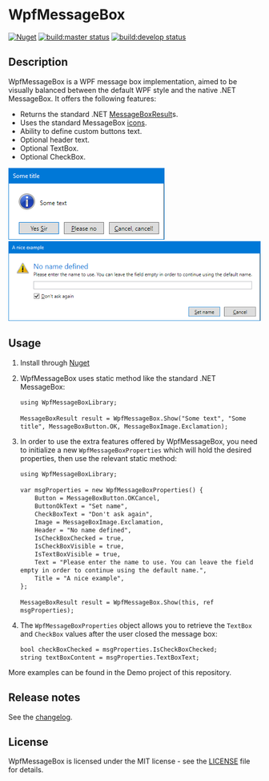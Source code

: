 # WpfMessageBox

[![Nuget](https://img.shields.io/nuget/v/wpfmessagebox.svg?logo=nuget)](https://www.nuget.org/packages/WpfMessageBox) [![build:master status](https://img.shields.io/appveyor/ci/Otiel/wpfmessagebox/master.svg?label=build:master&logo=appveyor)](https://ci.appveyor.com/project/Otiel/wpfmessagebox/branch/master) [![build:develop status](https://img.shields.io/appveyor/ci/Otiel/wpfmessagebox/develop.svg?label=build:develop&logo=appveyor)](https://ci.appveyor.com/project/Otiel/wpfmessagebox/branch/develop)

## Description

WpfMessageBox is a WPF message box implementation, aimed to be visually balanced between the default WPF style and the native .NET MessageBox. It offers the following features:

* Returns the standard .NET [MessageBoxResult](https://docs.microsoft.com/en-us/dotnet/api/system.windows.messageboxresult)s.
* Uses the standard MessageBox [icons](https://docs.microsoft.com/en-us/windows/desktop/uxguide/vis-std-icons).
* Ability to define custom buttons text.
* Optional header text.
* Optional TextBox.
* Optional CheckBox.

![Screenshot 1](docs/images/Screenshot-custom-buttons.png)
![Screenshot 2](docs/images/Screenshot-full.png)

## Usage

1. Install through [Nuget](https://www.nuget.org/packages/WpfMessageBox)
2. WpfMessageBox uses static method like the standard .NET MessageBox:

    ```
    using WpfMessageBoxLibrary;

    MessageBoxResult result = WpfMessageBox.Show("Some text", "Some title", MessageBoxButton.OK, MessageBoxImage.Exclamation);
    ```
3. In order to use the extra features offered by WpfMessageBox, you need to initialize a new `WpfMessageBoxProperties` which will hold the desired properties, then use the relevant static method:

    ```
    using WpfMessageBoxLibrary;

    var msgProperties = new WpfMessageBoxProperties() {
        Button = MessageBoxButton.OKCancel,
        ButtonOkText = "Set name",
        CheckBoxText = "Don't ask again",
        Image = MessageBoxImage.Exclamation,
        Header = "No name defined",
        IsCheckBoxChecked = true,
        IsCheckBoxVisible = true,
        IsTextBoxVisible = true,
        Text = "Please enter the name to use. You can leave the field empty in order to continue using the default name.",
        Title = "A nice example",
    };

    MessageBoxResult result = WpfMessageBox.Show(this, ref msgProperties);
    ```

4. The `WpfMessageBoxProperties` object allows you to retrieve the `TextBox` and `CheckBox` values after the user closed the message box:

    ```
    bool checkBoxChecked = msgProperties.IsCheckBoxChecked;
    string textBoxContent = msgProperties.TextBoxText;
    ```

More examples can be found in the Demo project of this repository.

## Release notes

See the [changelog](CHANGELOG.md).

## License

WpfMessageBox is licensed under the MIT license - see the [LICENSE](LICENSE) file for details.
